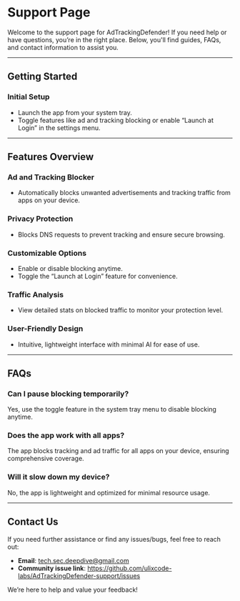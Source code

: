 # **Support Page**

Welcome to the support page for AdTrackingDefender! If you need help or have questions, you’re in the right place. Below, you'll find guides, FAQs, and contact information to assist you.

---

## **Getting Started**

### Initial Setup
- Launch the app from your system tray.
- Toggle features like ad and tracking blocking or enable “Launch at Login” in the settings menu.

---

## **Features Overview**

### **Ad and Tracking Blocker**
- Automatically blocks unwanted advertisements and tracking traffic from apps on your device.

### **Privacy Protection**
- Blocks DNS requests to prevent tracking and ensure secure browsing.

### **Customizable Options**
- Enable or disable blocking anytime.
- Toggle the “Launch at Login” feature for convenience.

### **Traffic Analysis**
- View detailed stats on blocked traffic to monitor your protection level.

### **User-Friendly Design**
- Intuitive, lightweight interface with minimal AI for ease of use.

---

## **FAQs**

### **Can I pause blocking temporarily?**
Yes, use the toggle feature in the system tray menu to disable blocking anytime.

### **Does the app work with all apps?**
The app blocks tracking and ad traffic for all apps on your device, ensuring comprehensive coverage.

### **Will it slow down my device?**
No, the app is lightweight and optimized for minimal resource usage.

---

## **Contact Us**

If you need further assistance or find any issues/bugs, feel free to reach out:
- **Email**: tech.sec.deepdive@gmail.com
- **Community issue link**: https://github.com/ulixcode-labs/AdTrackingDefender-support/issues
  
We’re here to help and value your feedback!
